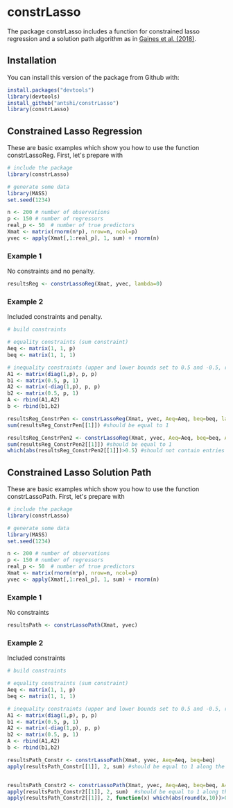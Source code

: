 
# constrLasso

<!-- badges: start -->
<!-- badges: end -->

The package constrLasso includes a function for constrained lasso regression and a solution path algorithm as in [Gaines et al. (2018)](http://hua-zhou.github.io/SparseReg/). 

## Installation

You can install this version of the package from Github with:

``` r
install.packages("devtools")
library(devtools)
install_github("antshi/constrLasso")
library(constrLasso)
```

## Constrained Lasso Regression 

These are basic examples which show you how to use the function constrLassoReg. First, let's prepare with

``` r
# include the package
library(constrLasso)

# generate some data
library(MASS)
set.seed(1234)

n <- 200 # number of observations
p <- 150 # number of regressors
real_p <- 50  # number of true predictors
Xmat <- matrix(rnorm(n*p), nrow=n, ncol=p)
yvec <- apply(Xmat[,1:real_p], 1, sum) + rnorm(n)
```

### Example 1

No constraints and no penalty.

```r
resultsReg <- constrLassoReg(Xmat, yvec, lambda=0)
```

### Example 2

Included constraints and penalty.

```r
# build constraints

# equality constraints (sum constraint)
Aeq <- matrix(1, 1, p)
beq <- matrix(1, 1, 1)

# inequality constraints (upper and lower bounds set to 0.5 and -0.5, respectively)
A1 <- matrix(diag(1,p), p, p)
b1 <- matrix(0.5, p, 1)
A2 <- matrix(-diag(1,p), p, p)
b2 <- matrix(0.5, p, 1)
A <- rbind(A1,A2)
b <- rbind(b1,b2)

resultsReg_ConstrPen <- constrLassoReg(Xmat, yvec, Aeq=Aeq, beq=beq, lambda=3)
sum(resultsReg_ConstrPen[[1]]) #should be equal to 1

resultsReg_ConstrPen2 <- constrLassoReg(Xmat, yvec, Aeq=Aeq, beq=beq, A=A, b=b, lambda=2)
sum(resultsReg_ConstrPen2[[1]]) #should be equal to 1
which(abs(resultsReg_ConstrPen2[[1]])>0.5) #should not contain entries 
```

## Constrained Lasso Solution Path 

These are basic examples which show you how to use the function constrLassoPath. First, let's prepare with

``` r
# include the package
library(constrLasso)

# generate some data
library(MASS)
set.seed(1234)

n <- 200 # number of observations
p <- 150 # number of regressors
real_p <- 50  # number of true predictors
Xmat <- matrix(rnorm(n*p), nrow=n, ncol=p)
yvec <- apply(Xmat[,1:real_p], 1, sum) + rnorm(n)
```

### Example 1

No constraints

```r
resultsPath <- constrLassoPath(Xmat, yvec)
```

### Example 2

Included constraints 

```r
# build constraints

# equality constraints (sum constraint)
Aeq <- matrix(1, 1, p)
beq <- matrix(1, 1, 1)

# inequality constraints (upper and lower bounds set to 0.5 and -0.5, respectively)
A1 <- matrix(diag(1,p), p, p)
b1 <- matrix(0.5, p, 1)
A2 <- matrix(-diag(1,p), p, p)
b2 <- matrix(0.5, p, 1)
A <- rbind(A1,A2)
b <- rbind(b1,b2)

resultsPath_Constr <- constrLassoPath(Xmat, yvec, Aeq=Aeq, beq=beq)
apply(resultsPath_Constr[[1]], 2, sum) #should be equal to 1 along the path


resultsPath_Constr2 <- constrLassoPath(Xmat, yvec, Aeq=Aeq, beq=beq, A=A, b=b)
apply(resultsPath_Constr2[[1]], 2, sum)  #should be equal to 1 along the path
apply(resultsPath_Constr2[[1]], 2, function(x) which(abs(round(x,10))>0.5)) #should not contain entries 
```


